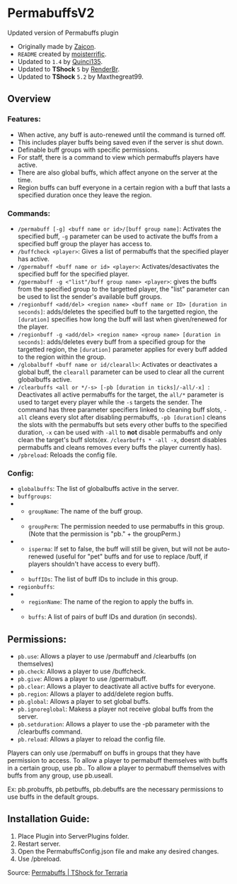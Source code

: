 # PermabuffsV2
Updated version of Permabuffs plugin
- Originally made by [Zaicon](https://github.com/Zaicon).
- `README` created by [moisterrific](https://github.com/moisterrific).
- Updated to `1.4` by [Quinci135](https://github.com/Quinci135).
- Updated to **TShock** `5` by [RenderBr](https://github.com/RenderBr).
- Updated to **TShock** `5.2` by Maxthegreat99.

## Overview
### Features:
- When active, any buff is auto-renewed until the command is turned off.
- This includes player buffs being saved even if the server is shut down.
- Definable buff groups with specific permissions.
- For staff, there is a command to view which permabuffs players have active.
- There are also global buffs, which affect anyone on the server at the time.
- Region buffs can buff everyone in a certain region with a buff that lasts a specified duration once they leave the region.

### Commands:
- `/permabuff [-g] <buff name or id>/[buff group name]`: Activates the specified buff, `-g` parameter can be used to activate the buffs from a specified buff group the player has access to.
- `/buffcheck <player>`: Gives a list of permabuffs that the specified player has active.
- `/gpermabuff <buff name or id> <player>`: Activates/desactivates the specified buff for the specified player.
- `/gpermabuff -g <"list"/buff group name> <player>`: gives the buffs from the specified group to the targetted player, the "list" parameter can be used to list the sender's available buff groups.  
- `/regionbuff <add/del> <region name> <buff name or ID> [duration in seconds]`: adds/deletes the specified buff to the targetted region, the `[duration]` specifies how long the buff will last when given/renewed for the player.
- `/regionbuff -g <add/del> <region name> <group name> [duration in seconds]`: adds/deletes every buff from a specified group for the targetted region, the `[duration]` parameter applies for every buff added to the region within the group.
- `/globalbuff <buff name or id/clearall>`: Activates or deactivates a global buff, the `clearall` parameter can be used to clear all the current globalbuffs active.
- `/clearbuffs <all or */-s> [-pb [duration in ticks]/-all/-x] `: Deactivates all active permabuffs for the target, the `all/*` parameter is used to target every player while the `-s` targets the sender. The command has three parameter specifiers linked to cleaning buff slots, `-all` cleans every slot after disabling permabuffs, `-pb [duration]` cleans the slots with the permabuffs but sets every other buffs to the specified duration, `-x` can be used with `-all` to **not** disable permabuffs and only clean the target's buff slots(ex. `/clearbuffs * -all -x`, doesnt disables permabuffs and cleans removes every buffs the player currently has).
- `/pbreload`: Reloads the config file.

### Config:
- `globalbuffs`: The list of globalbuffs active in the server.
- `buffgroups`:
- - `groupName`: The name of the buff group.
- - `groupPerm`: The permission needed to use permabuffs in this group. (Note that the permission is "pb." + the groupPerm.)
- - `isperma`: If set to false, the buff will still be given, but will not be auto-renewed (useful for "pet" buffs and for use to replace /buff, if players shouldn't have access to every buff).
- - `buffIDs`: The list of buff IDs to include in this group.​
- `regionbuffs`:
- - `regionName`: The name of the region to apply the buffs in.
- - `buffs`: A list of pairs of buff IDs and duration (in seconds).​

## Permissions: 
- `pb.use`: Allows a player to use /permabuff and /clearbuffs (on themselves)
- `pb.check`: Allows a player to use /buffcheck.
- `pb.give`: Allows a player to use /gpermabuff.
- `pb.clear`: Allows a player to deactivate all active buffs for everyone.
- `pb.region`: Allows a player to add/delete region buffs.
- `pb.global`: Allows a player to set global buffs.
- `pb.ignoreglobal`: Makess a player not receive global buffs from the server.
- `pb.setduration`: Allows a player to use the -pb parameter with the /clearbuffs command.
- `pb.reload`: Allows a player to reload the config file.

Players can only use /permabuff on buffs in groups that they have permission to access. To allow a player to permabuff themselves with buffs in a certain group, use pb.<groupPerm>. To allow a player to permabuff themselves with buffs from any group, use pb.useall.

Ex: pb.probuffs, pb.petbuffs, pb.debuffs are the necessary permissions to use buffs in the default groups. 

## Installation Guide:
1. Place Plugin into ServerPlugins folder.
2. Restart server.
3. Open the PermabuffsConfig.json file and make any desired changes.
4. Use /pbreload. 

Source: [Permabuffs | TShock for Terraria](https://tshock.co/xf/index.php?resources/permabuffs.5/)
